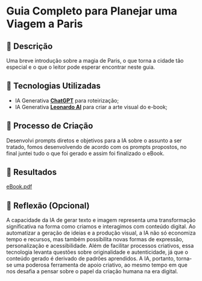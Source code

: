 # Guia Completo para Planejar uma Viagem a Paris

## 📒 Descrição
Uma breve introdução sobre a magia de Paris, o que torna a cidade tão especial e o que o leitor pode esperar encontrar neste guia.

## 🤖 Tecnologias Utilizadas
- IA Generativa **[ChatGPT](https://chat.openai.com)** para roteirização;
- IA Generativa **[Leonardo AI](https://leonardo.ai)** para criar a arte visual do e-book;

## 🧐 Processo de Criação
Desenvolvi prompts diretos e objetivos para a IA sobre o assunto a ser tratado, fomos desenvolvendo de acordo com os prompts propostos, no final juntei tudo o que foi gerado e assim foi finalizado o eBook.

## 🚀 Resultados
[eBook.pdf](https://github.com/user-attachments/files/17679534/eBook.pdf)

## 💭 Reflexão (Opcional)
A capacidade da IA de gerar texto e imagem representa uma transformação significativa na forma como criamos e interagimos com conteúdo digital. Ao automatizar a geração de ideias e a produção visual, a IA não só economiza tempo e recursos, mas também possibilita novas formas de expressão, personalização e acessibilidade. Além de facilitar processos criativos, essa tecnologia levanta questões sobre originalidade e autenticidade, já que o conteúdo gerado é derivado de padrões aprendidos. A IA, portanto, torna-se uma poderosa ferramenta de apoio criativo, ao mesmo tempo em que nos desafia a pensar sobre o papel da criação humana na era digital.
